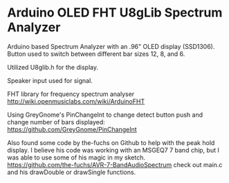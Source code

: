 # Arduino OLED FHT U8gLib Spectrum Analyzer
Arduino based Spectrum Analyzer with an .96" OLED display (SSD1306).  
Button used to switch between different bar sizes 12, 8, and 6.  

Utilized U8glib.h for the display.  

Speaker input used for signal.  

FHT library for frequency spectrum analyser http://wiki.openmusiclabs.com/wiki/ArduinoFHT  

Using GreyGnome's PinChangeInt to change detect button push and change number of bars displayed: https://github.com/GreyGnome/PinChangeInt  

Also found some code by the-fuchs on Github to help with the peak hold display. I believe his code was working with an MSGEQ7 7 band chip, but I was able to use some of his magic in my sketch.  
https://github.com/the-fuchs/AVR-7-BandAudioSpectrum check out main.c and his drawDouble or drawSingle functions.
